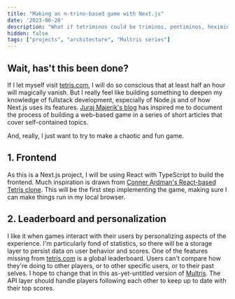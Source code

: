 ```yaml
---
title: "Making an n-trino-based game with Next.js"
date: '2023-06-20'
description: "What if tetriminos could be triminos, pentiminos, heximinos..."
hidden: false
tags: ["projects", "architecture", "Multris series"]
---
```

## Wait, has't this been done?
If I let myself visit [tetris.com](https://tetris.com/), I will do so conscious that at least half an hour will magically vanish.
But I really feel like building something to deepen my knowledge of fullstack development, especially of Node.js and of how Next.js uses its features. [Juraj Majerik's blog](https://jurajmajerik.com/) has inspired me to document the process of building a web-based game in a series of short articles that cover self-contained topics.

And, really, I just want to try to make a chaotic and fun game.

## 1. Frontend
As this is a Next.js project, I will be using React with TypeScript to build the frontend. Much inspiration is drawn from [Conner Ardman's React-based Tetris clone](https://github.com/ConnerArdman/tetris-react). This will be the first step implementing the game, making sure I can make things run in my local browser.

## 2. Leaderboard and personalization
I like it when games interact with their users by personalizing aspects of the experience. I'm particularly fond of statistics, so there will be a storage layer to persist data on user behavior and scores.
One of the features missing from [tetris.com](https://tetris.com/) is a global leaderboard. Users can't compare how they're doing to other players, or to other specific users, or to their past selves. I hope to change that in this as-yet-untitled version of [Multris](https://store.steampowered.com/app/1768350/Multris/).
The API layer should handle players following each other to keep up to date with their top scores.
